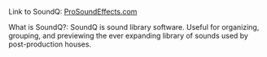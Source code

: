 Link to SoundQ: [ProSoundEffects.com](https://www.prosoundeffects.com/soundq/)

What is SoundQ?: SoundQ is sound library software. Useful for organizing, grouping, and previewing the ever expanding library of sounds used by post-production houses.